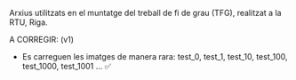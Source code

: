 Arxius utilitzats en el muntatge del treball de fi de grau (TFG), realitzat a la RTU, Riga.

A CORREGIR: (v1)

- Es carreguen les imatges de manera rara: test_0, test_1, test_10, test_100, test_1000, test_1001 ...  ✅
